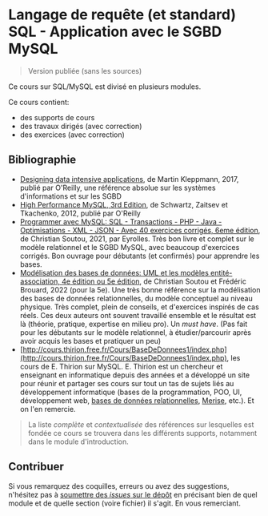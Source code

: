 # Langage de requête (et standard) SQL - Application avec le SGBD MySQL

> Version publiée (sans les sources)

Ce cours sur SQL/MySQL est divisé en plusieurs modules.

Ce cours contient:

- des supports de cours
- des travaux dirigés (avec correction)
- des exercices (avec correction)

## Bibliographie

- [Designing data intensive applications](https://www.pdfdrive.com/designing-data-intensive-applications-the-big-ideas-behind-reliable-scalable-and-maintainable-systems-e167514656.html), de Martin Kleppmann, 2017, publié par O'Reilly, une référence absolue sur les systèmes d'informations et sur les SGBD
- [High Performance MySQL, 3rd Edition](https://learning.oreilly.com/library/view/high-performance-mysql/9781449332471/), de Schwartz, Zaitsev et Tkachenko, 2012, publié par O'Reilly
- [Programmer avec MySQL: SQL - Transactions - PHP - Java - Optimisations - XML - JSON - Avec 40 exercices corrigés, 6eme édition](https://www.eyrolles.com/Informatique/Livre/programmer-avec-mysql-9782416003684/), de Christian Soutou, 2021, par Eyrolles. Très bon livre et complet sur le modèle relationnel et le SGBD MySQL, avec beaucoup d'exercices corrigés. Bon ouvrage pour débutants (et confirmés) pour apprendre les bases.
- [Modélisation des bases de données: UML et les modèles entité-association, 4e édition ou 5e édition](https://www.eyrolles.com/Informatique/Livre/modelisation-des-bases-de-donnees-9782416007507/), de Christian Soutou et Frédéric Brouard, 2022 (pour la 5e). Une très bonne référence sur la modélisation des bases de données relationnelles, du modèle conceptuel au niveau physique. Très complet, plein de conseils, et d'exercices inspirés de cas réels. Ces deux auteurs ont souvent travaillé ensemble et le résultat est là (théorie, pratique, expertise en milieu pro). Un *must have*. (Pas fait pour les débutants sur le modèle relationnel, à étudier/parcourir après avoir acquis les bases et pratiquer un peu)
- [http://cours.thirion.free.fr/Cours/BaseDeDonnees1/index.php](http://cours.thirion.free.fr/Cours/BaseDeDonnees1/index.php), les cours de E. Thirion sur MySQL. E. Thirion est un chercheur et enseignant en informatique depuis des années et a développé un site pour réunir et partager ses cours sur tout un tas de sujets liés au développement informatique (bases de la programmation, POO, UI, développement web, [bases de données relationnelles](http://cours.thirion.free.fr/Cours/BaseDeDonnees1/index.php), [Merise](http://cours.thirion.free.fr/Cours/Merise/index.php), etc.). Et on l'en remercie.

> La liste *complète* et *contextualisée* des références sur lesquelles est fondée ce cours se trouvera dans les différents supports, notamment dans le module d'introduction.


## Contribuer

Si vous remarquez des coquilles, erreurs ou avez des suggestions, n'hésitez pas à [soumettre des *issues* sur le dépôt](https://docs.github.com/fr/issues/tracking-your-work-with-issues/creating-an-issue) en précisant bien de quel module et de quelle section (voire fichier) il s'agit. En vous remerciant.